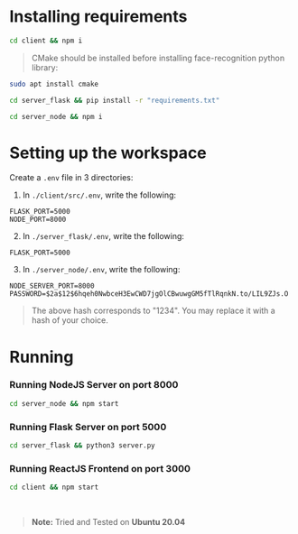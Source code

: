 # Installing requirements

```bash
cd client && npm i
```
> CMake should be installed before installing face-recognition python library: 
```bash
sudo apt install cmake
```
```bash
cd server_flask && pip install -r "requirements.txt"
```

```bash
cd server_node && npm i
```

# Setting up the workspace

Create a `.env` file in 3 directories:

1. In `./client/src/.env`, write the following:
```
FLASK_PORT=5000
NODE_PORT=8000
```

2. In `./server_flask/.env`, write the following:
```
FLASK_PORT=5000
```

3. In `./server_node/.env`, write the following:
```
NODE_SERVER_PORT=8000
PASSWORD=$2a$12$6hqeh0NwbceH3EwCWD7jgOlCBwuwgGM5fTlRqnkN.to/LIL9ZJs.O
```
> The above hash corresponds to "1234". You may replace it with a hash of your choice.

# Running

### Running NodeJS Server on port 8000

```bash
cd server_node && npm start
```

### Running Flask Server on port 5000

```bash
cd server_flask && python3 server.py
```

### Running ReactJS Frontend on port 3000

```bash
cd client && npm start
```

<br/>

>**Note:** Tried and Tested on **Ubuntu 20.04**